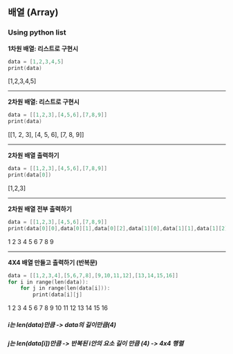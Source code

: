 ## 배열 (Array)
### Using python list


**1차원 배열: 리스트로 구현시**
```c
data = [1,2,3,4,5]
print(data)
```
[1,2,3,4,5]

---------------------

**2차원 배열: 리스트로 구현시**
```c
data = [[1,2,3],[4,5,6],[7,8,9]]
print(data)
```
[[1, 2, 3], [4, 5, 6], [7, 8, 9]]

---------------------

**2차원 배열 출력하기**
```c
data = [[1,2,3],[4,5,6],[7,8,9]]
print(data[0])
```
[1,2,3]

---------------------

**2차원 배열 전부 출력하기**
```c
data = [[1,2,3],[4,5,6],[7,8,9]]
print(data[0][0],data[0][1],data[0][2],data[1][0],data[1][1],data[1][2],data[2][0],data[2][1],data[2][2])
```
1 2 3 4 5 6 7 8 9

---------------------

**4X4 배열 만들고 출력하기 (반복문)**
```c
data = [[1,2,3,4],[5,6,7,8],[9,10,11,12],[13,14,15,16]]
for i in range(len(data)):
    for j in range(len(data[i])):
        print(data[i][j]
```
1 2 3 4 5 6 7 8 9 10 11 12 13 14 15 16
              
##### i는 len(data)만큼 -> data의 길이만큼(4)
##### j는 len(data[i])만큼 -> 반복된 i안의 요소 길이 만큼 (4) -> 4x4 행렬
